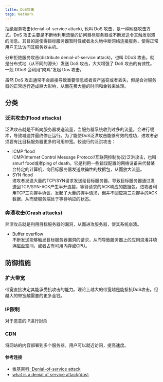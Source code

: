 ```yaml
---
title: DoS攻击
tags: NetWork
---
```

拒绝服务攻击(denial-of-service attack), 也叫 DoS 攻击，是一种网络攻击方式。DoS 攻击主要是不断地利用流量的访问目标服务器或不断发送令其触发崩溃的消息。其目的是使得目标服务器暂时性或者永久地中断网络连接服务，使得正常用户无法访问其服务器主机。  

分布拒绝服务攻击(distribute denial-of-service attack)，也叫 DDoS 攻击。就是分布式地（从不同的源头）发送 DoS 攻击，大大增强了 DoS 攻击的有效性。一般 DDoS 会利用“肉鸡”发起 Dos 攻击。

虽然 DoS 攻击通常不会直接导致重要信息或者资产盗窃或者丢失，但是会对服务器的正常运行造成巨大影响，从而花费大量的时间和金钱来处理。

## 分类
### 泛洪攻击(Flood attacks)
泛洪攻击就是不断向服务器发送流量，当服务器系统收到过多的流量，会进行缓冲，导致减速并最终停止运行。为了能使DoS泛洪攻击能够有效的成功，进攻者必须要有比目标服务器更多的可用带宽。较流行的泛洪攻击：
- ICMP flood  
  ICMP(Internet Control Message Protocol/互联网控制协议)泛洪攻击，也叫smurf food或者ping of death。它是利用一些错误配置的网络设备来代替某台特定的计算机，向目标服务器发送欺骗性的数据包，从而放大流量。
- SYN flood  
  进攻者发送大量的TCP/SYN请求发送给目标服务器，导致目标服务器通过发送回TCP/SYN-ACK产生半开连接，等待请求的ACK响应的数据包。进攻者利用TCP三次握手协议，发起了大量的握手请求，但并不回应第三次握手的ACK数据，从而使服务端处于等待响应的状态。

### 奔溃攻击(Crash attacks)
奔溃攻击就是利用目标服务器的漏洞，从而进攻服务器，使其系统崩溃。
- Buffer overflow  
  不断发送能够触发目标服务器漏洞的请求，从而导致服务器上的应用混淆并填满磁盘空间，或者占有可用内存或CPU。

## 防御措施
### 扩大带宽
带宽直接决定其能承受抗攻击的能力。理论上越大的带宽越是能抵抗DoS攻击，但越大的带宽越需要的更多金钱。

### IP限制
对于恶意的IP进行封杀

### CDN
将网站的内容部署到多个服务器，用户可以就近访问，提高速度。

#### 参考连接
- [维基百科: Denial-of-service attack](https://en.wikipedia.org/wiki/Denial-of-service_attack)  
- [what is a denial of service attack(dos)](https://www.paloaltonetworks.com/cyberpedia/what-is-a-denial-of-service-attack-dos)